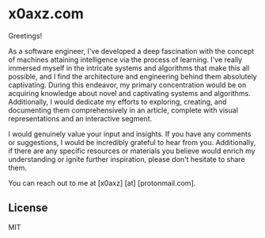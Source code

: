 # x0axz.com

Greetings!

As a software engineer, I've developed a deep fascination with the concept of machines attaining intelligence via the process of learning. I've really immersed myself in the intricate systems and algorithms that make this all possible, and I find the architecture and engineering behind them absolutely captivating. During this endeavor, my primary concentration would be on acquiring knowledge about novel and captivating systems and algorithms. Additionally, I would dedicate my efforts to exploring, creating, and documenting them comprehensively in an article, complete with visual representations and an interactive segment.

I would genuinely value your input and insights. If you have any comments or suggestions, I would be incredibly grateful to hear from you. Additionally, if there are any specific resources or materials you believe would enrich my understanding or ignite further inspiration, please don't hesitate to share them.

You can reach out to me at [x0axz] [at] [protonmail.com].

## License

MIT
